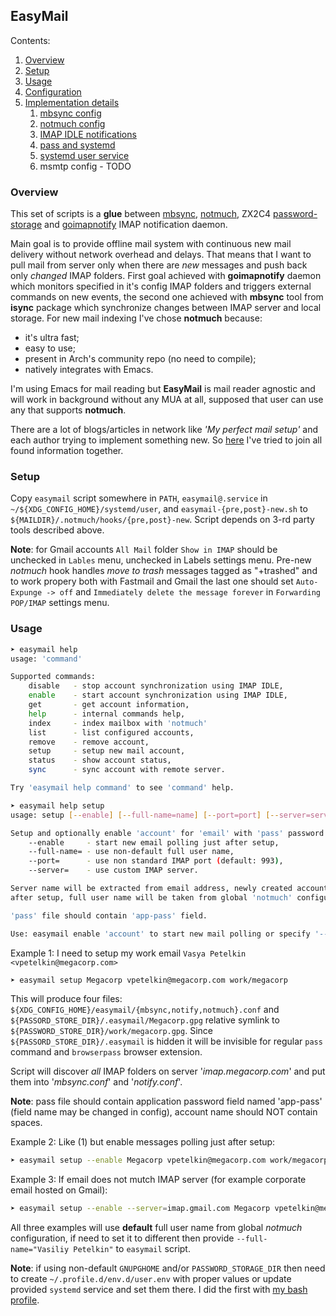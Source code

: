 ## EasyMail

Contents:
1. [Overview](#overview)
1. [Setup](#setup)
1. [Usage](#usage)
1. [Configuration](#configuration)
1. [Implementation details](#imaplementation-details)
   1. [mbsync config](#mbsync)
   1. [notmuch config](#notmuch-config)
   1. [IMAP IDLE notifications](#imap-idle-notifications)
   1. [pass and systemd](#pass-and-systemd)
   1. [systemd user service](#systemd-user-service)
   1. msmtp config - TODO

### Overview
This set of scripts is a **glue** between [mbsync](http://isync.sourceforge.net/), [notmuch](https://notmuchmail.org),
ZX2C4 [password-storage](https://www.passwordstore.org) and [goimapnotify](https://gitlab.com/shackra/goimapnotify) IMAP
notification daemon.

Main goal is to provide offline mail system with continuous new mail delivery without network overhead and delays. That
means that I want to pull mail from server only when there are _new_ messages and push back only _changed_ IMAP
folders. First goal achieved with **goimapnotify** daemon which monitors specified in it's config IMAP folders and
triggers external commands on new events, the second one achieved with **mbsync** tool from **isync** package which
synchronize changes between IMAP server and local storage. For new mail indexing I've chose **notmuch** because:
* it's ultra fast;
* easy to use;
* present in Arch's community repo (no need to compile);
* natively integrates with Emacs.

I'm using Emacs for mail reading but **EasyMail** is mail reader agnostic and will work in background without any MUA at
all, supposed that user can use any that supports **notmuch**.

There are a lot of blogs/articles in network like _'My perfect mail setup'_ and each author trying to implement
something new. So [here](https://github.com/vsemyonoff/easymail) I've tried to join all found information together.

### Setup
Copy ```easymail``` script somewhere in ```PATH```, ```easymail@.service``` in ```~/${XDG_CONFIG_HOME}/systemd/user```,
and ```easymail-{pre,post}-new.sh``` to ```${MAILDIR}/.notmuch/hooks/{pre,post}-new```. Script depends on 3-rd party
tools described above.

**Note**: for Gmail accounts ```All Mail``` folder ```Show in IMAP``` should be unchecked in ```Lables``` menu, unchecked in
Labels settings menu. Pre-new _notmuch_ hook handles _move to trash_ messages tagged as "+trashed" and to work propery
both with Fastmail and Gmail the last one should set ```Auto-Expunge -> off``` and ```Immediately delete the message forever```
in ```Forwarding POP/IMAP``` settings menu.

### Usage
```bash
➤ easymail help
usage: 'command'

Supported commands:
    disable   - stop account synchronization using IMAP IDLE,
    enable    - start account synchronization using IMAP IDLE,
    get       - get account information,
    help      - internal commands help,
    index     - index mailbox with 'notmuch'
    list      - list configured accounts,
    remove    - remove account,
    setup     - setup new mail account,
    status    - show account status,
    sync      - sync account with remote server.

Try 'easymail help command' to see 'command' help.

➤ easymail help setup
usage: setup [--enable] [--full-name=name] [--port=port] [--server=server] 'account' 'email' 'pass'

Setup and optionally enable 'account' for 'email' with 'pass' password.
    --enable     - start new email polling just after setup,
    --full-name= - use non-default full user name,
    --port=      - use non standard IMAP port (default: 993),
    --server=    - use custom IMAP server.

Server name will be extracted from email address, newly created account will be disabled
after setup, full user name will be taken from global 'notmuch' configuration.

'pass' file should contain 'app-pass' field.

Use: easymail enable 'account' to start new mail polling or specify '--enable' above.

```

Example 1: I need to setup my work email ```Vasya Petelkin <vpetelkin@megacorp.com>```
```bash
➤ easymail setup Megacorp vpetelkin@megacorp.com work/megacorp
```

This will produce four files: ```${XDG_CONFIG_HOME}/easymail/{mbsync,notify,notmuch}.conf```
and ```${PASSORD_STORE_DIR}/.easymail/Megacorp.gpg``` relative symlink to ```${PASSWORD_STORE_DIR}/work/megacorp.gpg```.
Since ```${PASSORD_STORE_DIR}/.easymail``` is hidden it will be invisible for regular ```pass``` command
and ```browserpass``` browser extension.

Script will discover _all_ IMAP folders on server '_imap.megacorp.com_' and put them into '_mbsync.conf_' and
'_notify.conf_'.

**Note**: pass file should contain application password field named 'app-pass' (field name may be changed in config),
account name should NOT contain spaces.


Example 2: Like (1) but enable messages polling just after setup:
```bash
➤ easymail setup --enable Megacorp vpetelkin@megacorp.com work/megacorp
```

Example 3: If email does not mutch IMAP server (for example corporate email hosted on Gmail):
```bash
➤ easymail setup --enable --server=imap.gmail.com Megacorp vpetelkin@megacorp.com work/megacorp
```

All three examples will use **default** full user name from global _notmuch_ configuration, if need to set it to
different then provide ```--full-name="Vasiliy Petelkin"``` to ```easymail``` script.

**Note**: if using non-default ```GNUPGHOME``` and/or ```PASSWORD_STORAGE_DIR``` then need to
create  ```~/.profile.d/env.d/user.env``` with proper values or update provided ```systemd``` service and set them there.
I did the first with [my bash profile](https://github.com/vsemyonoff/dotfiles/blob/master/.profile).
